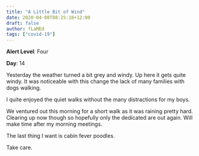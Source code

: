 ```yaml
---
title: "A Little Bit of Wind"
date: 2020-04-08T08:25:18+12:00
draft: false
author: fLaMEd
tags: ["covid-19"]
---
```


**Alert Level**: Four

**Day**: 14

Yesterday the weather turned a bit grey and windy. Up here it gets quite windy. It was noticeable with this change the lack of many families with dogs walking. 

I quite enjoyed the quiet walks without the many distractions for my boys.

We ventured out this morning for a short walk as it was raining pretty hard. Clearing up now though so hopefully only the dedicated are out again. Will make time after my morning meetings.

The last thing I want is cabin fever poodles. 

Take care.